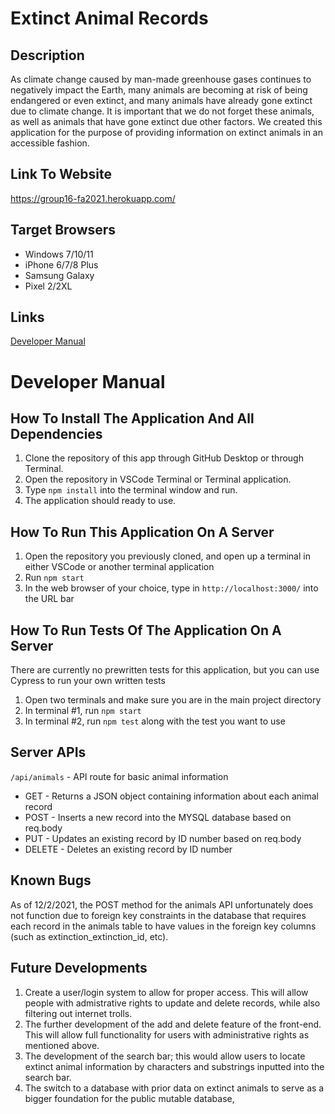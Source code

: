 # Extinct Animal Records

## Description
As climate change caused by man-made greenhouse gases continues to negatively impact the Earth,
many animals are becoming at risk of being endangered or even extinct, and many
animals have already gone extinct due to climate change. It is important that we do not forget
these animals, as well as animals that have gone extinct due other factors.
We created this application for the purpose of providing information on extinct animals in an accessible fashion.
## Link To Website
https://group16-fa2021.herokuapp.com/
## Target Browsers
- Windows 7/10/11
- iPhone 6/7/8 Plus
- Samsung Galaxy 
- Pixel 2/2XL
## Links
[Developer Manual](https://github.com/efalope2059/Group16-Final-INST377FA2021/blob/main/README.md#developer-manual)

# Developer Manual
## How To Install The Application And All Dependencies
1. Clone the repository of this app through GitHub Desktop or through Terminal.
2. Open the repository in VSCode Terminal or Terminal application.
3. Type `npm install` into the terminal window and run.
4. The application should ready to use.
## How To Run This Application On A Server
1. Open the repository you previously cloned, and open up a terminal in either VSCode or another terminal application
2. Run `npm start`
3. In the web browser of your choice, type in `http://localhost:3000/` into the URL bar
## How To Run Tests Of The Application On A Server
There are currently no prewritten tests for this application, but you can use Cypress to run your own written tests
1. Open two terminals and make sure you are in the main project directory
2. In terminal #1, run `npm start`
3. In terminal #2, run `npm test` along with the test you want to use
## Server APIs
`/api/animals` - API route for basic animal information
- GET - Returns a JSON object containing information about each animal record
- POST - Inserts a new record into the MYSQL database based on req.body 
- PUT - Updates an existing record by ID number based on req.body 
- DELETE - Deletes an existing record by ID number
## Known Bugs
As of 12/2/2021, the POST method for the animals API unfortunately does not function due to foreign key constraints in the database that requires each record in the animals table to have values in the foreign key columns (such as extinction_extinction_id, etc).
## Future Developments 
1. Create a user/login system to allow for proper access. This will allow people with admistrative rights to update and delete records, while also filtering out internet trolls.
2. The further development of the add and delete feature of the front-end. This will allow full functionality for users with administrative rights as mentioned above.
3. The development of the search bar; this would allow users to locate extinct animal information by characters and substrings inputted into the search bar.
4. The switch to a database with prior data on extinct animals to serve as a bigger foundation for the public mutable database,
